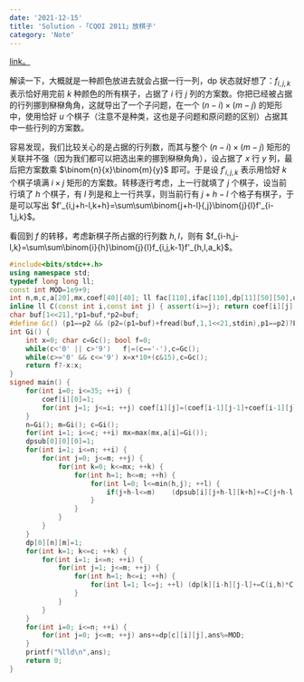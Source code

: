 ```yaml
---
date: '2021-12-15'
title: 'Solution -「CQOI 2011」放棋子'
category: 'Note'
---
```


[link。](https://www.luogu.com.cn/problem/P3158)

解读一下，大概就是一种颜色放进去就会占据一行一列，dp 状态就好想了：$f_{i,j,k}$ 表示恰好用完前 $k$ 种颜色的所有棋子，占据了 $i$ 行 $j$ 列的方案数。你把已经被占据的行列挪到㮟㮟角角，这就导出了一个子问题，在一个 $(n-i)\times(m-j)$ 的矩形中，使用恰好 $u$ 个棋子（注意不是种类，这也是子问题和原问题的区别）占据其中一些行列的方案数。

容易发现，我们比较关心的是占据的行列数，而其与整个 $(n-i)\times(m-j)$ 矩形的关联并不强（因为我们都可以把选出来的挪到㮟㮟角角），设占据了 $x$ 行 $y$ 列，最后把方案数乘 $\binom{n}{x}\binom{m}{y}$ 即可。于是设 $f'_{i,j,k}$ 表示用恰好 $k$ 个棋子填满 $i\times j$ 矩形的方案数。转移逐行考虑，上一行就填了 $j$ 个棋子，设当前行填了 $h$ 个棋子，有 $l$ 列是和上一行共享，则当前行有 $j+h-l$ 个格子有棋子，于是可以写出 $f'_{i,j+h-l,k+h}=\sum\sum\binom{j+h-l}{,j}\binom{j}{l}f'_{i-1,j,k}$。

看回到 $f$ 的转移，考虑新棋子所占据的行列数 $h,l$，则有 $f_{i-h,j-l,k}=\sum\sum\binom{i}{h}\binom{j}{l}f_{i,j,k-1}f'_{h,l,a_k}$。

```cpp
#include<bits/stdc++.h>
using namespace std;
typedef long long ll;
const int MOD=1e9+9;
int n,m,c,a[20],mx,coef[40][40]; ll fac[110],ifac[110],dp[11][50][50],dpsub[50][50][1000],ans;
inline ll C(const int i,const int j) { assert(i>=j); return coef[i][j]; }
char buf[1<<21],*p1=buf,*p2=buf;
#define Gc() (p1==p2 && (p2=(p1=buf)+fread(buf,1,1<<21,stdin),p1==p2)?EOF:*p1++)
int Gi() {
	int x=0; char c=Gc(); bool f=0;
	while(c<'0' || c>'9')	f|=(c=='-'),c=Gc();
	while(c>='0' && c<='9')	x=x*10+(c&15),c=Gc();
	return f?-x:x;
}
signed main() {
	for(int i=0; i<=35; ++i) {
		coef[i][0]=1;
		for(int j=1; j<=i; ++j)	coef[i][j]=(coef[i-1][j-1]+coef[i-1][j])%MOD;
	}
	n=Gi(); m=Gi(); c=Gi();
	for(int i=1; i<=c; ++i)	mx=max(mx,a[i]=Gi());
	dpsub[0][0][0]=1;
	for(int i=1; i<=n; ++i) {
		for(int j=0; j<=m; ++j) {
			for(int k=0; k<=mx; ++k) {
				for(int h=1; h<=m; ++h) {
					for(int l=0; l<=min(h,j); ++l) {
						if(j+h-l<=m)	(dpsub[i][j+h-l][k+h]+=C(j+h-l,j)*C(j,l)%MOD*dpsub[i-1][j][k]%MOD)%=MOD;
					}
				}
			}
		}
	}
	dp[0][n][m]=1;
	for(int k=1; k<=c; ++k) {
		for(int i=1; i<=n; ++i) {
			for(int j=1; j<=m; ++j) {
				for(int h=1; h<=i; ++h) {
					for(int l=1; l<=j; ++l)	(dp[k][i-h][j-l]+=C(i,h)*C(j,l)%MOD*dp[k-1][i][j]%MOD*dpsub[h][l][a[k]]%MOD)%=MOD;
				}
			}
		}
	}
	for(int i=0; i<=n; ++i) {
		for(int j=0; j<=m; ++j)	ans+=dp[c][i][j],ans%=MOD;
	}
	printf("%lld\n",ans);
	return 0;
}
```
